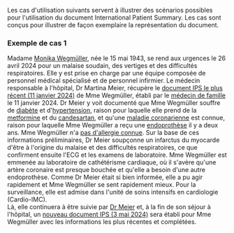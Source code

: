 Les cas d'utilisation suivants servent à illustrer des scénarios possibles pour l'utilisation du document International Patient Summary. Les cas sont conçus pour illustrer de façon exemplaire la représentation du document.

### Exemple de cas 1
Madame [Monika Wegmüller](Patient-MonikaWegmueller.html), née le 15 mai 1943, se rend aux urgences le 26 avril 2024 pour un malaise soudain, des vertiges et des difficultés respiratoires. Elle y est prise en charge par une équipe composée de personnel médical spécialisé et de personnel infirmier. Le médecin responsable à l'hôpital, Dr Martina Meier, récupère le [document IPS le plus récent (11 janvier 2024)](Bundle-UC1-SwissIpsDocument1.html) de Mme Wegmüller, établi par le [médecin de famille](PractitionerRole-FamilienHausarztAtHausarzt.html) le 11 janvier 2024. Dr Meier y voit documenté que Mme Wegmüller souffre de [diabète](Condition-DiabetesMellitus.html) et d'[hypertension](TODO), raison pour laquelle elle prend de la [metformine](MedicationStatement-MedStatMetformin.html) et du [candesartan](TODO), et qu'une [maladie coronarienne](TODO) est connue, raison pour laquelle Mme Wegmüller a reçu une [endoprothèse](TODO) il y a deux ans. Mme Wegmüller n'a [pas d'allergie connue](AllergyIntolerance-NoKnownAllergy.html). 
Sur la base de ces informations préliminaires, Dr Meier soupçonne un infarctus du myocarde d'être à l'origine du malaise et des difficultés respiratoires, ce que confirment ensuite l'ECG et les examens de laboratoire. Mme Wegmüller est emmenée au laboratoire de cathétérisme cardiaque, où il s'avère qu'une artère coronaire est presque bouchée et qu'elle a besoin d'une autre endoprothèse. Comme Dr Meier était si bien informée, elle a pu agir rapidement et Mme Wegmüller se sent rapidement mieux. Pour la surveillance, elle est admise dans l'unité de soins intensifs en cardiologie (Cardio-IMC).    
Là, elle continuera à être suivie par [Dr Meier](PractitionerRole-869a4dd9-3a4a-4838-ad1e-42453d341147.html) et, à la fin de son séjour à l'hôpital, un [nouveau document IPS (3 mai 2024)](Bundle-UC1-SwissIpsDocument2.html) sera établi pour Mme Wegmüller avec les informations les plus récentes et complétées.
